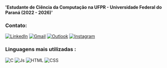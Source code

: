 
**'Estudante de Ciência da Computação na UFPR - Universidade Federal do Paraná (2022 - 2026)'**

### Contato:
[![LinkedIn](    https://img.shields.io/badge/LinkedIn-0077B5?style=for-the-badge&logo=linkedin&logoColor=white)](https://www.linkedin.com/in/brunoccrestani)
[![Gmail](    https://img.shields.io/badge/Gmail-D14836?style=for-the-badge&logo=gmail&logoColor=white)](mailto:brunoccrestani@gmail.com)
[![Outlook](    https://img.shields.io/badge/Outlook-0072C6?style=for-the-badge&logo=microsoft-outlook&logoColor=white)](mailto:bruno.crestani@ufpr.br)
[![Instagram](https://img.shields.io/badge/Instagram-E4405F?style=for-the-badge&logo=instagram&logoColor=white)](https://www.instagram.com/brunoccrestani/)

### Linguagens mais utilizadas :

![C](https://img.shields.io/badge/C-00599C?style=for-the-badge&logo=c&logoColor=white)
![Js](https://img.shields.io/badge/JavaScript-F7DF1E?style=for-the-badge&logo=javascript&logoColor=black)
![HTML](https://img.shields.io/badge/HTML5-E34F26?style=for-the-badge&logo=html5&logoColor=white)
![CSS](https://img.shields.io/badge/CSS3-1572B6?style=for-the-badge&logo=css3&logoColor=white)
